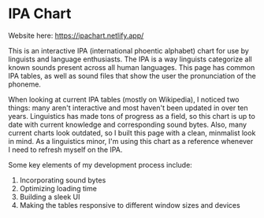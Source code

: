 # IPA Chart

Website here: https://ipachart.netlify.app/

This is an interactive IPA (international phoentic alphabet) chart for use by linguists and language enthusiasts. The IPA is a way linguists categorize all known sounds present across all human languages. This page has common IPA tables, as well as sound files that show the user the pronunciation of the phoneme.

When looking at current IPA tables (mostly on Wikipedia), I noticed two things: many aren't interactive and most haven't been updated in over ten years. Linguistics has made tons of progress as a field, so this chart is up to date with current knowledge and corresponding sound bytes. Also, many current charts look outdated, so I built this page with a clean, minmalist look in mind. As a linguistics minor, I'm using this chart as a reference whenever I need to refresh myself on the IPA.

Some key elements of my development process include:
1. Incorporating sound bytes
2. Optimizing loading time
3. Building a sleek UI
4. Making the tables responsive to different window sizes and devices
